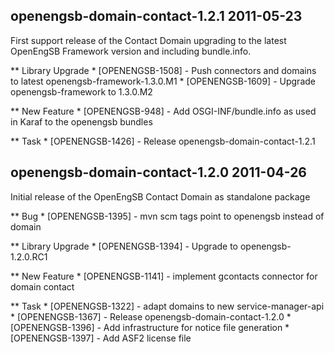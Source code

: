 openengsb-domain-contact-1.2.1 2011-05-23
---------------------------------------------------------------------

First support release of the Contact Domain upgrading to the latest OpenEngSB Framework version and including bundle.info.

** Library Upgrade
    * [OPENENGSB-1508] - Push connectors and domains to latest openengsb-framework-1.3.0.M1
    * [OPENENGSB-1609] - Upgrade openengsb-framework to 1.3.0.M2

** New Feature
    * [OPENENGSB-948] - Add OSGI-INF/bundle.info as used in Karaf to the openengsb bundles

** Task
    * [OPENENGSB-1426] - Release openengsb-domain-contact-1.2.1


openengsb-domain-contact-1.2.0 2011-04-26
---------------------------------------------------------------------

Initial release of the OpenEngSB Contact Domain as standalone package

** Bug
    * [OPENENGSB-1395] - mvn scm tags point to openengsb instead of domain

** Library Upgrade
    * [OPENENGSB-1394] - Upgrade to openengsb-1.2.0.RC1

** New Feature
    * [OPENENGSB-1141] - implement gcontacts connector for domain contact

** Task
    * [OPENENGSB-1322] - adapt domains to new service-manager-api
    * [OPENENGSB-1367] - Release openengsb-domain-contact-1.2.0
    * [OPENENGSB-1396] - Add infrastructure for notice file generation
    * [OPENENGSB-1397] - Add ASF2 license file

